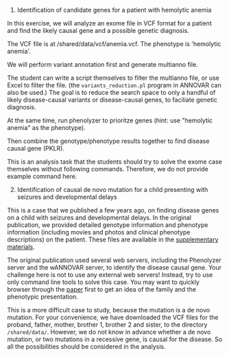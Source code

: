 1. Identification of candidate genes for a patient with hemolytic anemia

In this exercise, we will analyze an exome file in VCF format for a patient and find the likely causal gene and a possible genetic diagnosis.

The VCF file is at /shared/data/vcf/anemia.vcf. The phenotype is 'hemolytic anemia'.

We will perform variant annotation first and generate multianno file.

The student can write a script themselves to filter the multianno file, or use Excel to filter the file. (the `variants_reduction.pl` program in ANNOVAR can also be used.) The goal is to reduce the search space to only a handful of likely disease-causal variants or disease-causal genes, to faciliate genetic diagnosis.

At the same time, run phenolyzer to prioritze genes (hint: use "hemolytic anemia" as the phenotype).

Then combine the genotype/phenotype results together to find disease causal gene (PKLR).

This is an analysis task that the students should try to solve the exome case themselves without following commands. Therefore, we do not provide example command here.

2. Identification of causal de novo mutation for a child presenting with seizures and developmental delays

This is a case that we published a few years ago, on finding disease genes on a child with seizures and developmental delays. In the original publication, we provided detailed genotype information and phenotype information (including movies and photos and clinical phenotype descriptions) on the patient. These files are available in the [supplementary materials](http://molecularcasestudies.cshlp.org/content/early/2016/07/19/mcs.a001073/suppl/DC1).

The original publication used several web servers, including the Phenolyzer server and the wANNOVAR server, to identify the disease causal gene. Your challenge here is not to use any external web servers! Instead, try to use only command line tools to solve this case. You may want to quickly browser through the [paper](http://molecularcasestudies.cshlp.org/content/2/6/a001073.full) first to get an idea of the family and the phenotypic presentation.

This is a more difficult case to study, because the mutation is a de novo mutation. For your convenience, we have downloaded the VCF files for the proband, father, mother, brother 1, brother 2 and sister, to the directory `/shared/data/`. However, we do not know in advance whether a de novo mutation, or two mutations in a recessive gene, is causal for the disease. So all the possibilities should be considered in the analysis.
